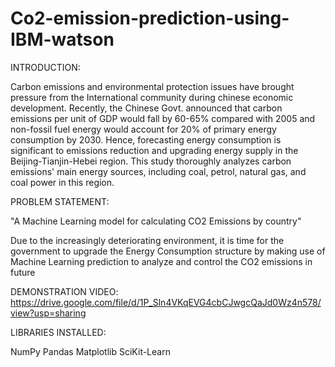 # Co2-emission-prediction-using-IBM-watson

INTRODUCTION:

Carbon emissions and environmental protection issues have brought pressure from the International community during chinese economic development. Recently, the Chinese Govt. announced that carbon emissions per unit of GDP would fall by 60-65% compared with 2005 and non-fossil fuel energy would account for 20% of primary energy consumption by 2030. Hence, forecasting energy consumption is significant to emissions reduction and upgrading energy supply in the Beijing-Tianjin-Hebei region. This study thoroughly analyzes carbon emissions' main energy sources, including coal, petrol, natural gas, and coal power in this region.

PROBLEM STATEMENT:

"A Machine Learning model for calculating CO2 Emissions by country"

Due to the increasingly deteriorating environment, it is time for the government to upgrade the Energy Consumption structure by making use of Machine Learning prediction to analyze and control the CO2 emissions in future

DEMONSTRATION VIDEO: https://drive.google.com/file/d/1P_Sln4VKqEVG4cbCJwgcQaJd0Wz4n578/view?usp=sharing

LIBRARIES INSTALLED:

NumPy Pandas Matplotlib SciKit-Learn
